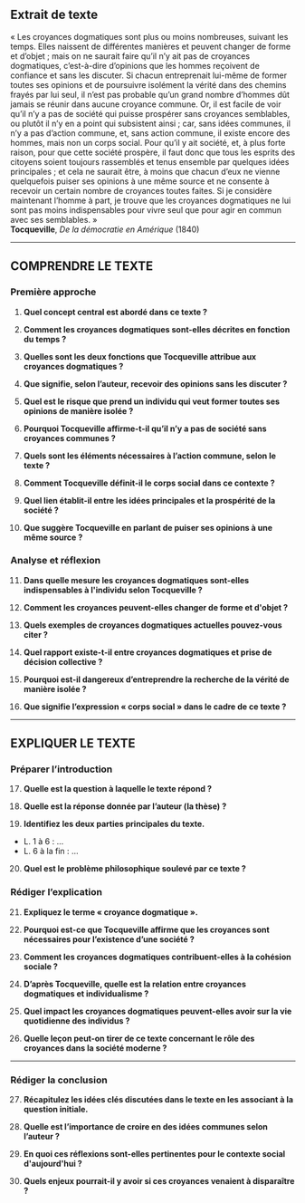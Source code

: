 ## Extrait de texte

« Les croyances dogmatiques sont plus ou moins nombreuses, suivant les temps. Elles naissent de différentes manières et peuvent changer de forme et d’objet ; mais on ne saurait faire qu’il n’y ait pas de croyances dogmatiques, c’est-à-dire d’opinions que les hommes reçoivent de confiance et sans les discuter. Si chacun entreprenait lui-même de former toutes ses opinions et de poursuivre isolément la vérité dans des chemins frayés par lui seul, il n’est pas probable qu’un grand nombre d’hommes dût jamais se réunir dans aucune croyance commune. Or, il est facile de voir qu’il n’y a pas de société qui puisse prospérer sans croyances semblables, ou plutôt il n’y en a point qui subsistent ainsi ; car, sans idées communes, il n’y a pas d’action commune, et, sans action commune, il existe encore des hommes, mais non un corps social. Pour qu’il y ait société, et, à plus forte raison, pour que cette société prospère, il faut donc que tous les esprits des citoyens soient toujours rassemblés et tenus ensemble par quelques idées principales ; et cela ne saurait être, à moins que chacun d’eux ne vienne quelquefois puiser ses opinions à une même source et ne consente à recevoir un certain nombre de croyances toutes faites. Si je considère maintenant l’homme à part, je trouve que les croyances dogmatiques ne lui sont pas moins indispensables pour vivre seul que pour agir en commun avec ses semblables. »  
**Tocqueville**, *De la démocratie en Amérique* (1840)

---

## COMPRENDRE LE TEXTE

### Première approche

1. **Quel concept central est abordé dans ce texte ?**  
   
2. **Comment les croyances dogmatiques sont-elles décrites en fonction du temps ?**  
   
3. **Quelles sont les deux fonctions que Tocqueville attribue aux croyances dogmatiques ?**  
   
4. **Que signifie, selon l’auteur, recevoir des opinions sans les discuter ?**  
   
5. **Quel est le risque que prend un individu qui veut former toutes ses opinions de manière isolée ?**  
   
6. **Pourquoi Tocqueville affirme-t-il qu’il n’y a pas de société sans croyances communes ?**  
   
7. **Quels sont les éléments nécessaires à l’action commune, selon le texte ?**  
   
8. **Comment Tocqueville définit-il le corps social dans ce contexte ?**  
   
9. **Quel lien établit-il entre les idées principales et la prospérité de la société ?**  
   
10. **Que suggère Tocqueville en parlant de puiser ses opinions à une même source ?**  

### Analyse et réflexion

11. **Dans quelle mesure les croyances dogmatiques sont-elles indispensables à l'individu selon Tocqueville ?**  
   
12. **Comment les croyances peuvent-elles changer de forme et d'objet ?**  
   
13. **Quels exemples de croyances dogmatiques actuelles pouvez-vous citer ?**  
   
14. **Quel rapport existe-t-il entre croyances dogmatiques et prise de décision collective ?**  
   
15. **Pourquoi est-il dangereux d’entreprendre la recherche de la vérité de manière isolée ?**  
   
16. **Que signifie l’expression « corps social » dans le cadre de ce texte ?**  

---

## EXPLIQUER LE TEXTE

### Préparer l’introduction

17. **Quelle est la question à laquelle le texte répond ?**  
   
18. **Quelle est la réponse donnée par l’auteur (la thèse) ?**  
   
19. **Identifiez les deux parties principales du texte.**  
- L. 1 à 6 : …  
- L. 6 à la fin : …  

20. **Quel est le problème philosophique soulevé par ce texte ?**  

### Rédiger l’explication

21. **Expliquez le terme « croyance dogmatique ».**  
   
22. **Pourquoi est-ce que Tocqueville affirme que les croyances sont nécessaires pour l’existence d’une société ?**  
   
23. **Comment les croyances dogmatiques contribuent-elles à la cohésion sociale ?**  
   
24. **D’après Tocqueville, quelle est la relation entre croyances dogmatiques et individualisme ?**  
   
25. **Quel impact les croyances dogmatiques peuvent-elles avoir sur la vie quotidienne des individus ?**  
   
26. **Quelle leçon peut-on tirer de ce texte concernant le rôle des croyances dans la société moderne ?**  

---

### Rédiger la conclusion

27. **Récapitulez les idées clés discutées dans le texte en les associant à la question initiale.**  
   
28. **Quelle est l’importance de croire en des idées communes selon l’auteur ?**  

29. **En quoi ces réflexions sont-elles pertinentes pour le contexte social d'aujourd'hui ?**  

30. **Quels enjeux pourrait-il y avoir si ces croyances venaient à disparaître ?**  